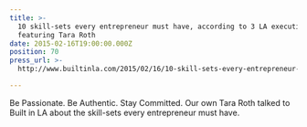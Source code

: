 ```yaml
---
title: >-
  10 skill-sets every entrepreneur must have, according to 3 LA executives,
  featuring Tara Roth
date: 2015-02-16T19:00:00.000Z
position: 70
press_url: >-
  http://www.builtinla.com/2015/02/16/10-skill-sets-every-entrepreneur-must-have-according-3-la-executives

---
```




Be Passionate. Be Authentic. Stay Committed. Our own Tara Roth talked to Built in LA about the skill-sets every entrepreneur must have.

